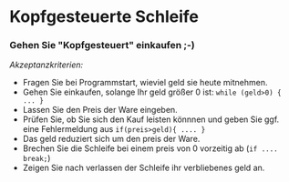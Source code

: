 ﻿# Kopfgesteuerte Schleife

### Gehen Sie "Kopfgesteuert" einkaufen ;-)

*Akzeptanzkriterien:*
- Fragen Sie bei Programmstart, wieviel geld sie heute mitnehmen.
- Gehen Sie einkaufen, solange Ihr geld größer 0 ist: ```while (geld>0) { ... }```
- Lassen Sie den Preis der Ware eingeben.
- Prüfen Sie, ob Sie sich den Kauf leisten könnnen und geben Sie ggf. eine Fehlermeldung aus ```if(preis>geld){ .... }```
- Das geld reduziert sich um den preis der Ware.
- Brechen Sie die Schleife bei einem preis von 0 vorzeitig ab (```if .... break;```)
- Zeigen Sie nach verlassen der Schleife ihr verbliebenes geld an.
